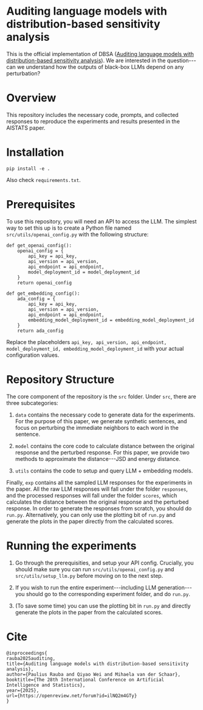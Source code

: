 # Auditing language models with distribution-based sensitivity analysis

This is the official implementation of DBSA ([Auditing language models with distribution-based sensitivity analysis](https://openreview.net/forum?id=ilNQ2m4GTy&noteId=3tOSl6rapM)). We are interested in the question---can we understand how the outputs of black-box LLMs depend on any perturbation?

# Overview

This repository includes the necessary code, prompts, and collected responses to reproduce the experiments and results presented in the AISTATS paper.

# Installation

`pip install -e .`

Also check `requirements.txt`.

# Prerequisites

To use this repository, you will need an API to access the LLM. The simplest way to set this up is to create a Python file named `src/utils/openai_config.py` with the following structure:

```
def get_openai_config():
    openai_config = {
        api_key = api_key,
        api_version = api_version,
        api_endpoint = api_endpoint,
        model_deployment_id = model_deployment_id
    }
    return openai_config

def get_embedding_config():
    ada_config = {
        api_key = api_key,
        api_version = api_version,
        api_endpoint = api_endpoint,
        embedding_model_deployment_id = embedding_model_deployment_id
    }
    return ada_config
```

Replace the placeholders `api_key, api_version, api_endpoint, model_deployment_id, embedding_model_deployment_id` with your actual configuration values.

# Repository Structure

The core component of the repository is the `src` folder. Under `src`, there are three subcategories:

1. `data` contains the necessary code to generate data for the experiments. For the purpose of this paper, we generate synthetic sentences, and focus on perturbing the immediate neighbors to each word in the sentence.

2. `model` contains the core code to calculate distance between the original response and the perturbed response. For this paper, we provide two methods to approximate the distance---JSD and energy distance.

3. `utils` contains the code to setup and query LLM + embedding models.

Finally, `exp` contains all the sampled LLM responses for the experiments in the paper. All the raw LLM responses will fall under the folder `responses`, and the processed responses will fall under the folder `scores`, which calculates the distance between the original response and the perturbed response. In order to generate the responses from scratch, you should do `run.py`. Alternatively, you can only use the plotting bit of `run.py` and generate the plots in the paper directly from the calculated scores.

# Running the experiments

1. Go through the prerequisities, and setup your API config. Crucially, you should make sure you can run `src/utils/openai_config.py` and `src/utils/setup_llm.py` before moving on to the next step.

2. If you wish to run the entire experiment---including LLM generation---you should go to the corresponding experiment folder, and do `run.py`.

3. (To save some time) you can use the plotting bit in `run.py` and directly generate the plots in the paper from the calculated scores.

# Cite

```
@inproceedings{
rauba2025auditing,
title={Auditing language models with distribution-based sensitivity analysis},
author={Paulius Rauba and Qiyao Wei and Mihaela van der Schaar},
booktitle={The 28th International Conference on Artificial Intelligence and Statistics},
year={2025},
url={https://openreview.net/forum?id=ilNQ2m4GTy}
}
```
